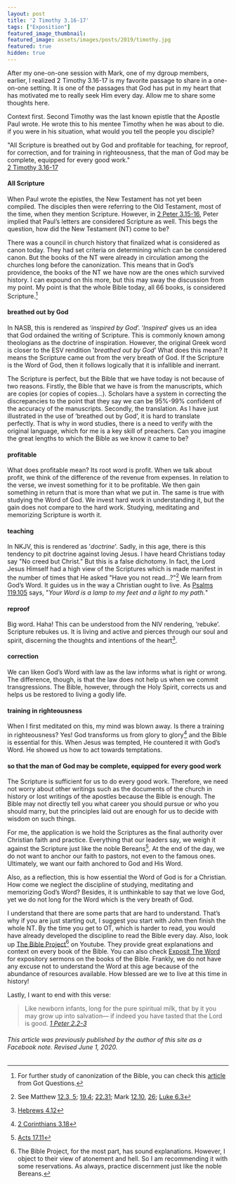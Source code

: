 ```yaml
---
layout: post
title: '2 Timothy 3.16-17'
tags: ["Exposition"]
featured_image_thumbnail:
featured_image: assets/images/posts/2019/timothy.jpg
featured: true
hidden: true
---
```

After my one-on-one session with Mark, one of my dgroup members, earlier, I realized 2 Timothy 3.16-17 is my favorite passage to share in a one-on-one setting. It is one of the passages that God has put in my heart that has motivated me to really seek Him every day. Allow me to share some thoughts here.

Context first. Second Timothy was the last known epistle that the Apostle Paul wrote. He wrote this to his mentee Timothy when he was about to die. if you were in his situation, what would you tell the people you disciple?

"All Scripture is breathed out by God and profitable for teaching, for reproof, for correction, and for training in righteousness, that the man of God may be complete, equipped for every good work."<br>[2 Timothy 3.16-17](https://biblia.com/bible/esv/2-timothy/3/16-17)

#### All Scripture

When Paul wrote the epistles, the New Testament has not yet been compiled. The disciples then were referring to the Old Testament, most of the time, when they mention Scripture. However, in [2 Peter 3.15-16](https://biblia.com/bible/esv/2-peter/3/15-16), Peter implied that Paul’s letters are considered Scripture as well. This begs the question, how did the New Testament (NT) come to be?

There was a council in church history that finalized what is considered as canon today. They had set criteria on determining which can be considered canon. But the books of the NT were already in circulation among the churches long before the canonization. This means that in God’s providence, the books of the NT we have now are the ones which survived history. I can expound on this more, but this may sway the discussion from my point. My point is that the whole Bible today, all 66 books, is considered Scripture.[^1]

#### breathed out by God

In NASB, this is rendered as ‘*inspired by God*’. ‘*Inspired*’ gives us an idea that God ordained the writing of Scripture. This is commonly known among theologians as the doctrine of inspiration. However, the original Greek word is closer to the ESV rendition '*breathed out by God*' What does this mean? It means the Scripture came out from the very breath of God. If the Scripture is the Word of God, then it follows logically that it is infallible and inerrant.

The Scripture is perfect, but the Bible that we have today is not because of two reasons. Firstly, the Bible that we have is from the manuscripts, which are copies (or copies of copies...). Scholars have a system in correcting the discrepancies to the point that they say we can be 95%-99% confident of the accuracy of the manuscripts. Secondly, the translation. As I have just illustrated in the use of ‘breathed out by God’, it is hard to translate perfectly. That is why in word studies, there is a need to verify with the original language, which for me is a key skill of preachers. Can you imagine the great lengths to which the Bible as we know it came to be?

#### profitable

What does profitable mean? Its root word is profit. When we talk about profit, we think of the difference of the revenue from expenses. In relation to the verse, we invest something for it to be profitable. We then gain something in return that is more than what we put in. The same is true with studying the Word of God. We invest hard work in understanding it, but the gain does not compare to the hard work. Studying, meditating and memorizing Scripture is worth it.

#### teaching

In NKJV, this is rendered as '*doctrine*'. Sadly, in this age, there is this tendency to pit doctrine against loving Jesus. I have heard Christians today say "No creed but Christ." But this is a false dichotomy. In fact, the Lord Jesus Himself had a high view of the Scriptures which is made manifest in the number of times that He asked "Have you not read...?"[^2] We learn from God’s Word. It guides us in the way a Christian ought to live. As [Psalms 119.105](https://biblia.com/bible/esv/psalm/119/105) says, "*Your Word is a lamp to my feet and a light to my path.*"

#### reproof

Big word. Haha! This can be understood from the NIV rendering, ‘rebuke’. Scripture rebukes us. It is living and active and pierces through our soul and spirit, discerning the thoughts and intentions of the heart[^3].

#### correction

We can liken God’s Word with law as the law informs what is right or wrong. The difference, though, is that the law does not help us when we commit transgressions. The Bible, however, through the Holy Spirit, corrects us and helps us be restored to living a godly life.

#### training in righteousness

When I first meditated on this, my mind was blown away. Is there a training in righteousness? Yes! God transforms us from glory to glory[^4] and the Bible is essential for this. When Jesus was tempted, He countered it with God’s Word. He showed us how to act towards temptations.

#### so that the man of God may be complete, equipped for every good work

The Scripture is sufficient for us to do every good work. Therefore, we need not worry about other writings such as the documents of the church in history or lost writings of the apostles because the Bible is enough. The Bible may not directly tell you what career you should pursue or who you should marry, but the principles laid out are enough for us to decide with wisdom on such things.

For me, the application is we hold the Scriptures as the final authority over Christian faith and practice. Everything that our leaders say, we weigh it against the Scripture just like the noble Bereans[^5]. At the end of the day, we do not want to anchor our faith to pastors, not even to the famous ones. Ultimately, we want our faith anchored to God and His Word.

Also, as a reflection, this is how essential the Word of God is for a Christian. How come we neglect the discipline of studying, meditating and memorizing God’s Word? Besides, it is unthinkable to say that we love God, yet we do not long for the Word which is the very breath of God.

I understand that there are some parts that are hard to understand. That’s why if you are just starting out, I suggest you start with John then finish the whole NT. By the time you get to OT, which is harder to read, you would have already developed the discipline to read the Bible every day. Also, look up [The Bible Project](https://www.youtube.com/channel/UCVfwlh9XpX2Y_tQfjeln9QA)[^6] on Youtube. They provide great explanations and context on every book of the Bible. You can also check [Exposit The Word](https://www.youtube.com/channel/UCoiYlb4YB55CcKv28AlWsGQ) for expository sermons on the books of the Bible. Frankly, we do not have any excuse not to understand the Word at this age because of the abundance of resources available. How blessed are we to live at this time in history!

Lastly, I want to end with this verse:

> Like newborn infants, long for the pure spiritual milk, that by it you may grow up into salvation— if indeed you have tasted that the Lord is good. <cite>[1 Peter 2.2-3](https://biblia.com/bible/esv/2-peter/2/2-3)</cite>

[^1]: For further study of canonization of the Bible, you can check this [article](https://www.gotquestions.org/canon-Bible.html) from Got Questions.
[^2]:  See Matthew [12.3, 5](https://biblia.com/bible/esv/matthew/12/3-5); [19.4](https://biblia.com/bible/esv/matthew/19/4); [22.31](https://biblia.com/bible/esv/matthew/22/31); Mark [12.10](https://biblia.com/bible/esv/mark/12/10), [26](https://biblia.com/bible/esv/mark/12/26); [Luke 6.3](https://biblia.com/bible/esv/luke/6/3)
[^3]: [Hebrews 4.12](https://biblia.com/bible/esv/hebrews/4/12)
[^4]: [2 Corinthians 3.18](https://biblia.com/bible/csb/2-corinthians/3/18)
[^5]: [Acts 17.11](https://biblia.com/bible/esv/acts/17/11)
[^6]: The Bible Project, for the most part, has sound explanations. However, I object to their view of atonement and hell. So I am recommending it with some reservations. As always, practice discernment just like the noble Bereans.

###### This article was previously published by the author of this site as a Facebook note. Revised June 1, 2020.
